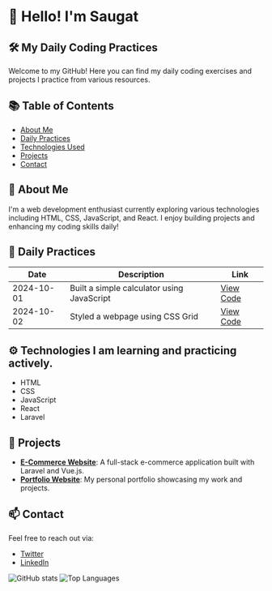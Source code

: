 # 👋 Hello! I'm Saugat

## 🛠️ My Daily Coding Practices
Welcome to my GitHub! Here you can find my daily coding exercises and projects I practice from various resources.

## 📚 Table of Contents
- [About Me](#about-me)
- [Daily Practices](#daily-practices)
- [Technologies Used](#technologies-used)
- [Projects](#projects)
- [Contact](#contact)

## 👤 About Me
I'm a web development enthusiast currently exploring various technologies including HTML, CSS, JavaScript, and React. I enjoy building projects and enhancing my coding skills daily!

## 📅 Daily Practices
| Date       | Description                               | Link         |
|------------|-------------------------------------------|--------------|
| 2024-10-01 | Built a simple calculator using JavaScript | [View Code](https://github.com/yourusername/calculator) |
| 2024-10-02 | Styled a webpage using CSS Grid           | [View Code](https://github.com/yourusername/css-grid-project) |

## ⚙️ Technologies I am learning and practicing actively.
- HTML
- CSS
- JavaScript
- React
- Laravel

## 🚀 Projects
- **[E-Commerce Website]()**: A full-stack e-commerce application built with Laravel and Vue.js.
- **[Portfolio Website]()**: My personal portfolio showcasing my work and projects.

## 📫 Contact
Feel free to reach out via:
- [Twitter](https://twitter.com/)
- [LinkedIn](https://www.linkedin.com/)

![GitHub stats](https://github-readme-stats.vercel.app/api?username=yourusername&show_icons=true)
![Top Languages](https://github-readme-stats.vercel.app/api/top-langs/?username=yourusername)
